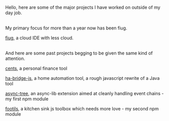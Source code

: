 Hello, here are some of the major projects I have worked on outside of my day job.    
<br/>
   
My primary focus for more than a year now has been fiug.

[fiug](https://github.com/fiugd/fiug), a cloud IDE with less cloud.   
<br />

And here are some past projects begging to be given the same kind of attention.

[cents](https://github.com/crosshj/cents), a personal finance tool

[ha-bridge-js](https://github.com/crosshj/ha-bridge-js), a home automation tool, a rough javascript rewrite of a Java tool

[async-tree](https://github.com/crosshj/async-tree), an async-lib extension aimed at cleanly handling event chains - my first npm module

[footils](https://github.com/crosshj/footils), a kitchen sink js toolbox which needs more love - my second npm module

<!--
**crosshj/crosshj** is a ✨ _special_ ✨ repository because its `README.md` (this file) appears on your GitHub profile.

Here are some ideas to get you started:

- 🔭 I’m currently working on ...
- 🌱 I’m currently learning ...
- 👯 I’m looking to collaborate on ...
- 🤔 I’m looking for help with ...
- 💬 Ask me about ...
- 📫 How to reach me: ...
- 😄 Pronouns: ...
- ⚡ Fun fact: ...
-->
